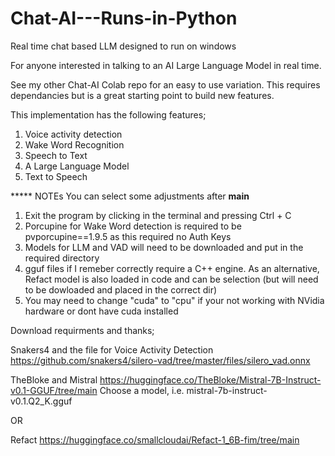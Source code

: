 # Chat-AI---Runs-in-Python

Real time chat based LLM designed to run on windows 

For anyone interested in talking to an AI Large Language Model in real time.

See my other Chat-AI Colab repo for an easy to use variation. This requires dependancies but is a great starting point to build new features. 

This implementation has the following features;

1) Voice activity detection
2) Wake Word Recognition
3) Speech to Text
4) A Large Language Model
5) Text to Speech


***** NOTEs
You  can select some adjustments after __main__

1) Exit the program by clicking in the terminal and pressing Ctrl + C
2) Porcupine for Wake Word detection is required to be pvporcupine==1.9.5 as this required no Auth Keys
3) Models for LLM and VAD will need to be downloaded and put in the required directory
4) gguf files if I remeber correctly require a C++ engine. As an alternative, Refact model is also loaded in code and can be selection (but will need to be dowloaded and placed in the correct dir)
5) You may need to change "cuda" to "cpu" if your not working with NVidia hardware or dont have cuda installed

Download requirments and thanks;

Snakers4 and the file for Voice Activity Detection
https://github.com/snakers4/silero-vad/tree/master/files/silero_vad.onnx

TheBloke and Mistral
https://huggingface.co/TheBloke/Mistral-7B-Instruct-v0.1-GGUF/tree/main
Choose a model, i.e. mistral-7b-instruct-v0.1.Q2_K.gguf

OR

Refact 
https://huggingface.co/smallcloudai/Refact-1_6B-fim/tree/main
